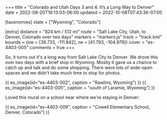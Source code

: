 +++
title = "Colorado and Utah Days 3 and 4: It’s a Long Way to Denver"
date = 2022-08-20T16:13:03-06:00
updated = 2022-10-08T07:43:36-07:00

[taxonomies]
state = ["Wyoming", "Colorado"]

[extra]
distance = "824 km / 512 mi"
route = "Salt Lake City, Utah, to Denver, Colorado over two days"
markers = "markers.js"
track = "track.kml"
bounds = {sw = [39.733, -111.842], ne = [41.793, -104.979]}
cover = "es-4403-005"
comments = true
+++

So, it turns out it's a long way from Salt Lake City to Denver. We drove this over two days with a brief stop in Wyoming. Mostly it gave us a chance to catch up and talk and do some shopping. There were lots of wide-open spaces and we didn't take much time to stop for photos.

<!-- more -->

{{ es_image(id="es-4403-002", caption = "Rawlins, Wyoming") }}
{{ es_image(id="es-4403-005", caption = "south of Laramie, Wyoming") }}

Loved this mural on a school near where we're staying in Denver:

{{ es_image(id="es-4403-009", caption = "Cowell Elementary School, Denver, Colorado") }}
